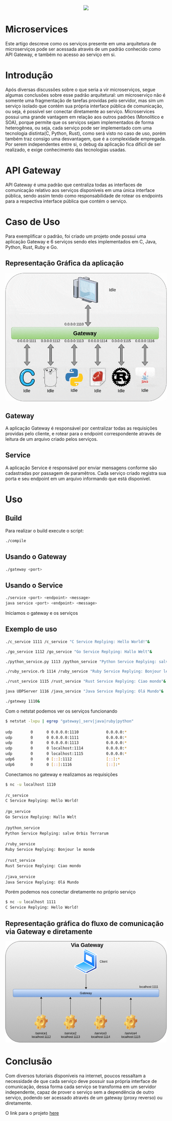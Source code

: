 <p align="center">
  <img src="https://www.xenonstack.com/images/insights/xenonstack-what-are-microservices.png" />
</p>

# Microservices
Este artigo descreve como os serviços presente em uma arquitetura de microserviços pode ser acessada através de um padrão conhecido como API Gateway, e também no acesso ao serviço em si.

# Introdução
Após diversas discussões sobre o que seria a vir microserviços, segue algumas conclusões sobre esse padrão arquitetural:
um microserviço não é somente uma fragmentação de tarefas providas pelo servidor, mas sim um serviço isolado
que contém sua própria interface pública de comunicação, ou seja, é possível ser conectar diretamente ao serviço.
Microservices possui uma grande vantagem em relação aos outros padrões (Monolítico e SOA), porque permite que os serviços
sejam implementados de forma heterogênea, ou seja, cada serviço pode ser implementado com uma tecnologia distinta(C, Python, Rust),
como será visto no caso de uso, porém também traz consigo uma desvantagem, que é a complexidade empregada. Por serem independentes
entre si, o debug da aplicação fica difícil de ser realizado, e exige conhecimento das tecnologias usadas.

# API Gateway

API Gateway é uma padrão que centraliza todas as interfaces de comunicação relativo aos serviços
disponíveis em uma única interface pública, sendo assim tendo como responsabilidade de rotear os
endpoints para a respectiva interface pública que contém o serviço.

# Caso de Uso

Para exemplificar o padrão, foi criado um projeto onde possui uma aplicação Gateway e 6 serviços sendo eles implementados em C, 
Java, Python, Rust, Ruby e Go.

## Representação Gráfica da aplicação
<p align="center">
  <img src="./image/microservices.gif" />
</p>

## Gateway 

A aplicação Gateway é responsável por centralizar todas as requisições providas pelo cliente, e rotear para o endpoint correspondente
através de leitura de um arquivo criado pelos serviços.

## Service

A aplicação Service é responsável por enviar mensagens conforme são cadastradas por passagem de paramêtros. Cada serviço criado
registra sua porta e seu endpoint em um arquivo informando que está disponível.

# Uso
## Build
Para realizar o build execute o script:
```bash
./compile
```


## Usando o Gateway
```bash
./gateway <port>
```

## Usando o Service
```bash
./service <port> <endpoint> <message>
java service <port> <endpoint> <message>
```

Iniciamos o gateway e os serviços
## Exemplo de uso
```bash
./c_service 1111 /c_service "C Service Replying: Hello World!"&
```
```bash
./go_service 1112 /go_service "Go Service Replying: Hallo Welt"&
```
```bash
./python_service.py 1113 /python_service "Python Service Replying: salve Orbis Terrarum"&
```
```bash
./ruby_service.rb 1114 /ruby_service "Ruby Service Replying: Bonjour le monde"&
```
```bash
./rust_service 1115 /rust_service "Rust Service Replying: Ciao mondo"&
```
```bash
java UDPServer 1116 /java_service "Java Service Replying: Olá Mundo"&
```
```bash
./gateway 1110&
```

Com o netstat podemos ver os serviços funcionando

```bash
$ netstat -lvpu | egrep "gateway|_serv|java|ruby|python" 

udp        0      0 0.0.0.0:1110            0.0.0.0:*                           15797/./gateway     
udp        0      0 0.0.0.0:1111            0.0.0.0:*                           15751/./c_service   
udp        0      0 0.0.0.0:1113            0.0.0.0:*                           15753/python        
udp        0      0 localhost:1114          0.0.0.0:*                           15754/ruby          
udp        0      0 localhost:1115          0.0.0.0:*                           15755/./rust_servic 
udp6       0      0 [::]:1112               [::]:*                              15752/./go_service  
udp6       0      0 [::]:1116               [::]:*                              15756/java 
```

Conectamos no gateway e realizamos as requisições

```bash
$ nc -u localhost 1110

/c_service
C Service Replying: Hello World!

/go_service
Go Service Replying: Hallo Welt

/python_service
Python Service Replying: salve Orbis Terrarum

/ruby_service
Ruby Service Replying: Bonjour le monde

/rust_service
Rust Service Replying: Ciao mondo

/java_service
Java Service Replying: Olá Mundo

```

Porém podemos nos conectar diretamente no próprio serviço

```bash
$ nc -u localhost 1111
C Service Replying: Hello World!
```
## Representação gráfica do fluxo de comunicação via Gateway e diretamente
<p align="center">
  <img src="./image/animation.gif" />
</p>


# Conclusão 
Com diversos tutoriais disponíveis na internet, poucos ressaltam a necessidade de que cada serviço deve possuir sua própria interface
de comunicação, dessa forma cada serviço se transforma em um servidor independente, capaz de prover o serviço sem a dependência 
de outro serviço, podendo ser acessado através de um gateway (proxy reverso) ou diretamente.

O link para o projeto [here](https://github.com/NakedSolidSnake/C_Microservices)
